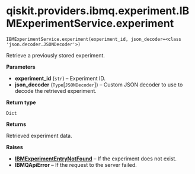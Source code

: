 # qiskit.providers.ibmq.experiment.IBMExperimentService.experiment

`IBMExperimentService.experiment(experiment_id, json_decoder=<class 'json.decoder.JSONDecoder'>)`

Retrieve a previously stored experiment.

**Parameters**

*   **experiment\_id** (`str`) – Experiment ID.
*   **json\_decoder** (`Type`\[`JSONDecoder`]) – Custom JSON decoder to use to decode the retrieved experiment.

**Return type**

`Dict`

**Returns**

Retrieved experiment data.

**Raises**

*   [**IBMExperimentEntryNotFound**](qiskit.providers.ibmq.experiment.IBMExperimentEntryNotFound#qiskit.providers.ibmq.experiment.IBMExperimentEntryNotFound "qiskit.providers.ibmq.experiment.IBMExperimentEntryNotFound") – If the experiment does not exist.
*   **IBMQApiError** – If the request to the server failed.
